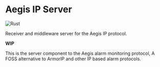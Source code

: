 # Aegis IP Server
![Rust](https://github.com/aegisip/aegis-server/workflows/Rust/badge.svg)


Receiver and middleware server for the Aegis IP protocol.

__WIP__

This is the server component to the Aegis alarm monitoring protocol, A FOSS alternative to ArmorIP and other IP based alarm protocols.
